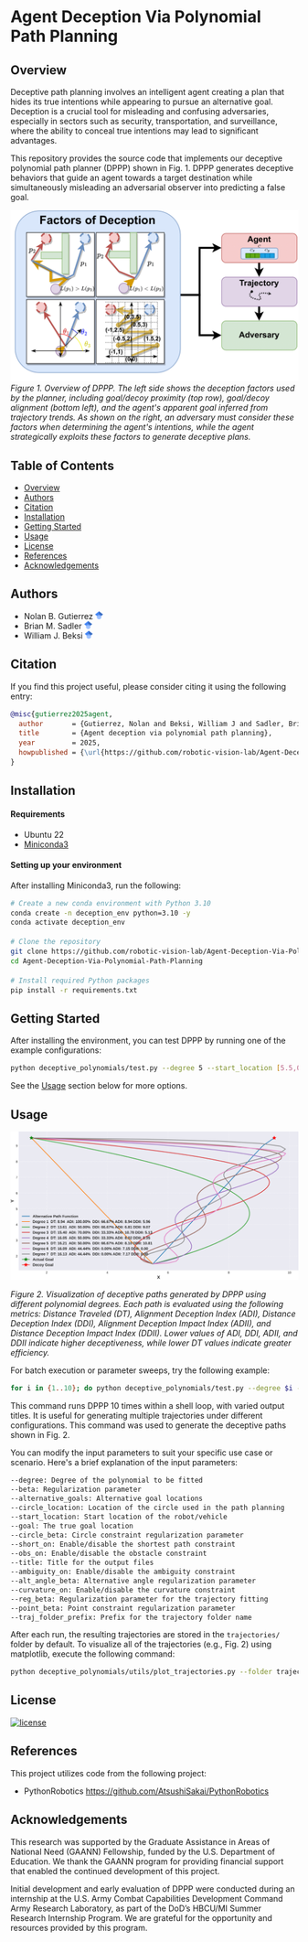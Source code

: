 # Agent Deception Via Polynomial Path Planning
 
## Overview
Deceptive path planning involves an intelligent agent creating a plan that hides
its true intentions while appearing to pursue an alternative goal.
Deception is a crucial tool for misleading and confusing adversaries, especially
in sectors such as security, transportation, and surveillance, where the ability
to conceal true intentions may lead to significant advantages.  
 

This repository provides the source code that implements our deceptive
polynomial path planner (DPPP) shown in Fig. 1. DPPP generates deceptive
behaviors that guide an agent towards a target destination while
simultaneously
misleading an adversarial observer into predicting a false goal. 

![alt text 1](docs/overview_figure/overview_deception.png) 
*Figure 1. Overview of DPPP. The left side shows the deception factors used by the planner, including goal/decoy proximity (top row), goal/decoy alignment (bottom left), and the agent's apparent goal inferred from trajectory trends. As shown on the
right, an adversary must consider these factors when determining the agent's
intentions, while the agent strategically exploits these factors to generate
deceptive plans.*

## Table of Contents
- [Overview](#overview)
- [Authors](#authors)
- [Citation](#citation)
- [Installation](#installation)
- [Getting Started](#getting-started)
- [Usage](#usage)
- [License](#license)
- [References](#references)
- [Acknowledgements](#acknowledgements)

## Authors

- Nolan B. Gutierrez [<img src="./docs/google_scholar_logo/google_scholar_logo.svg" width=14px>](https://scholar.google.com/citations?user=2KSNiPQAAAAJ&hl=en)
- Brian M. Sadler [<img src="./docs/google_scholar_logo/google_scholar_logo.svg" width=14px>](https://scholar.google.com/citations?user=s9eCQn4AAAAJ&hl=en)
- William J. Beksi [<img src="./docs/google_scholar_logo/google_scholar_logo.svg" width=14px>](https://scholar.google.com/citations?user=lU2Z7MMAAAAJ&hl=en)

## Citation

If you find this project useful, please consider citing it using the following entry:

```bibtex
@misc{gutierrez2025agent,
  author       = {Gutierrez, Nolan and Beksi, William J and Sadler, Brian M},
  title        = {Agent deception via polynomial path planning},
  year         = 2025,
  howpublished = {\url{https://github.com/robotic-vision-lab/Agent-Deception-Via-Polynomial-Path-Planning.git}},
}
```

## Installation

#### Requirements

- Ubuntu 22
- [Miniconda3](https://www.anaconda.com/docs/getting-started/miniconda/install#quickstart-install-instructions)

#### Setting up your environment
After installing Miniconda3, run the following: 

```bash
# Create a new conda environment with Python 3.10
conda create -n deception_env python=3.10 -y
conda activate deception_env

# Clone the repository
git clone https://github.com/robotic-vision-lab/Agent-Deception-Via-Polynomial-Path-Planning.git
cd Agent-Deception-Via-Polynomial-Path-Planning

# Install required Python packages
pip install -r requirements.txt
```
## Getting Started 
After installing the environment, you can test DPPP by running one of the example configurations:

```bash
python deceptive_polynomials/test.py --degree 5 --start_location [5.5,0] --goal [1.5,9.5] --alternative_goals "[[9.5,9.5]]" --short_on --ambiguity_on --reg_beta 100000 --curvature_on --beta 100 --reg_on --alt_angle_beta 1000
```

See the  [Usage](#usage) section below for more options.

## Usage
<p align="center">
<img src="docs/example_images/trajectories.png" alt="model_architecture"
width="800"/>
</p>

*Figure 2. Visualization of deceptive paths generated by DPPP using different polynomial degrees. Each path is evaluated using the following metrics: Distance Traveled (DT), Alignment Deception Index (ADI), Distance Deception Index (DDI), Alignment Deception Impact Index (ADII), and Distance Deception Impact Index (DDII). Lower values of ADI, DDI, ADII, and DDII indicate higher deceptiveness, while lower DT values indicate greater efficiency.*

For batch execution or parameter sweeps, try the following example:

```bash
for i in {1..10}; do python deceptive_polynomials/test.py --degree $i --beta 0 --alternative_goals "[[9.5,9.5]]"  --circle_location "(7,-8)" --start_location [5.5,1.5] --goal [1.5,9.5] --circle_beta 100   --short_on --obs_on  --title "Degree_\$i"  --ambiguity_on --alt_angle_beta 1000  --curvature_on  --reg_beta 100000 ; done
```
This command runs DPPP 10 times within a shell loop, with varied output titles.
It is useful for generating multiple trajectories under different
configurations. This command was used to generate the deceptive paths shown in
Fig. 2.  




You can modify the input parameters to suit your specific use case or scenario. Here's a brief explanation of the input parameters:
```
--degree: Degree of the polynomial to be fitted
--beta: Regularization parameter
--alternative_goals: Alternative goal locations
--circle_location: Location of the circle used in the path planning
--start_location: Start location of the robot/vehicle
--goal: The true goal location
--circle_beta: Circle constraint regularization parameter
--short_on: Enable/disable the shortest path constraint
--obs_on: Enable/disable the obstacle constraint
--title: Title for the output files
--ambiguity_on: Enable/disable the ambiguity constraint
--alt_angle_beta: Alternative angle regularization parameter
--curvature_on: Enable/disable the curvature constraint
--reg_beta: Regularization parameter for the trajectory fitting
--point_beta: Point constraint regularization parameter
--traj_folder_prefix: Prefix for the trajectory folder name
```

After each run, the resulting trajectories are stored in the `trajectories/`
folder by default. To visualize all of the trajectories (e.g., Fig. 2) using
matplotlib, execute the following command:
```bash
python deceptive_polynomials/utils/plot_trajectories.py --folder trajectories
``` 

## License


[![license](https://img.shields.io/github/license/mashape/apistatus.svg?maxAge=2592000)](https://github.com/robotic-vision-lab/Agent-Deception-Via-Polynomial-Path-Planning/blob/main/LICENSE)

## References

This project utilizes code from the following project:  

* PythonRobotics    https://github.com/AtsushiSakai/PythonRobotics

## Acknowledgements

This research was supported by the Graduate Assistance in Areas of National Need (GAANN) Fellowship, funded by the U.S. Department of Education. We thank the GAANN program for providing financial support that enabled the continued development of this project.

Initial development and early evaluation of DPPP were conducted during an internship at the U.S. Army Combat Capabilities Development Command Army Research Laboratory, as part of the DoD’s HBCU/MI Summer Research Internship Program. We are grateful for the opportunity and resources provided by this program.

